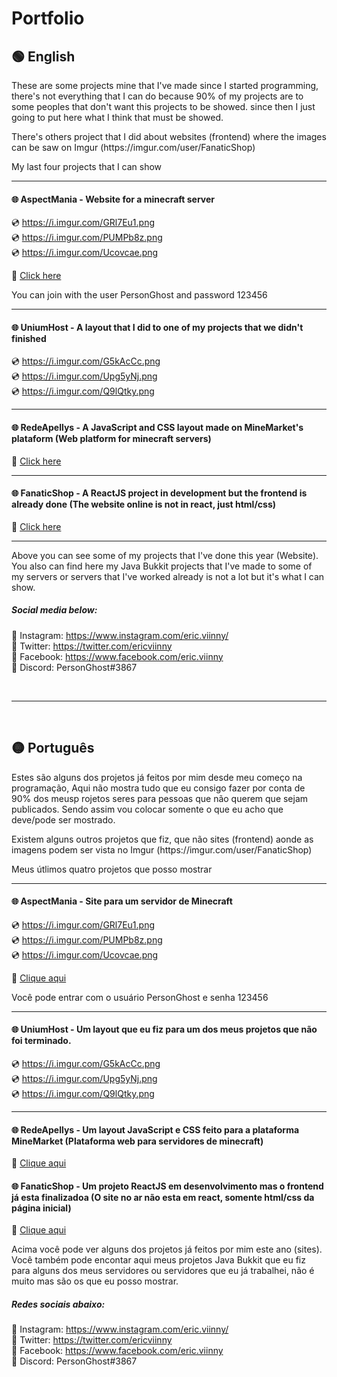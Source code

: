 # Portfolio

<h2>🟢 English</h2>

<p>These are some projects mine that I've made since I started programming, there's not everything that I can do because 90% of my projects are to some peoples that don't want this projects to be showed. since then I just going to put here what I think that must be showed.</p>

<p>There's others project that I did about websites (frontend) where the images can be saw on Imgur (https://imgur.com/user/FanaticShop)</p>

<p>My last four projects that I can show</p>

<hr />

<h4>🌐 AspectMania - Website for a minecraft server</h4>

💿 https://i.imgur.com/GRl7Eu1.png <br />
💿 https://i.imgur.com/PUMPb8z.png <br />
💿 https://i.imgur.com/Ucovcae.png <br />

📌 <a href="http://aspectmania.web15f33.uni5.net/">Click here</a>

You can join with the user PersonGhost and password 123456

<hr />

<h4>🌐 UniumHost - A layout that I did to one of my projects that we didn't finished</h4>

💿 https://i.imgur.com/G5kAcCc.png <br />
💿 https://i.imgur.com/Upg5yNj.png <br />
💿 https://i.imgur.com/Q9lQtky.png <br />

<hr />

<h4>🌐 RedeApellys - A JavaScript and CSS layout made on MineMarket's plataform (Web platform for minecraft servers)</h4>

📌 <a href="https://redeapellys.com.br/">Click here</a>

<hr />

<h4>🌐 FanaticShop - A ReactJS project in development but the frontend is already done (The website online is not in react, just html/css)</h4>

📌 <a href="https://fanaticshop.com.br/">Click here</a>

<hr />

</p>Above you can see some of my projects that I've done this year (Website). You also can find here my Java Bukkit projects that I've made to some of my servers or servers that I've worked already is not a lot but it's what I can show.</p>

<h5>Social media below:</h5>

📕 Instagram: https://www.instagram.com/eric.viinny/ <br />
📘 Twitter: https://twitter.com/ericviinny <br />
📗 Facebook: https://www.facebook.com/eric.viinny <br />
📙 Discord: PersonGhost#3867 <br />

<br />
<hr />
<br />

<h2>🟡 Português</h2>

<p>Estes são alguns dos projetos já feitos por mim desde meu começo na programação, Aqui não mostra tudo que eu consigo fazer por conta de 90% dos meusp rojetos seres para pessoas que não querem que sejam publicados. Sendo assim vou colocar somente o que eu acho que deve/pode ser mostrado.</p>

<p>Existem alguns outros projetos que fiz, que não sites (frontend) aonde as imagens podem ser vista no Imgur (https://imgur.com/user/FanaticShop)</p>

<p>Meus útlimos quatro projetos que posso mostrar</p>

<hr />
<h4>🌐 AspectMania - Site para um servidor de Minecraft</h4>

💿 https://i.imgur.com/GRl7Eu1.png <br />
💿 https://i.imgur.com/PUMPb8z.png <br />
💿 https://i.imgur.com/Ucovcae.png <br />

📌 <a href="http://aspectmania.web15f33.uni5.net/">Clique aqui</a>

Você pode entrar com o usuário PersonGhost e senha 123456

<hr />
<h4>🌐 UniumHost - Um layout que eu fiz para um dos meus projetos que não foi terminado.</h4>

💿 https://i.imgur.com/G5kAcCc.png <br />
💿 https://i.imgur.com/Upg5yNj.png <br />
💿 https://i.imgur.com/Q9lQtky.png <br />

<hr>
<h4>🌐 RedeApellys - Um layout JavaScript e CSS feito para a plataforma MineMarket (Plataforma web para servidores de minecraft)</h4>

📌 <a href="https://redeapellys.com.br/">Clique aqui</a>

<h4>🌐 FanaticShop - Um projeto ReactJS em desenvolvimento mas o frontend já esta finalizadoa (O site no ar não esta em react, somente html/css da página inicial)</h4>

📌 <a href="https://fanaticshop.com.br/">Clique aqui</a>

<p>Acima você pode ver alguns dos projetos já feitos por mim este ano (sites). Você também pode encontar aqui meus projetos Java Bukkit que eu fiz para alguns dos meus servidores ou servidores que eu já trabalhei, não é muito mas são os que eu posso mostrar.</p>

<h5>Redes sociais abaixo:</h5>

📕 Instagram: https://www.instagram.com/eric.viinny/ <br />
📘 Twitter: https://twitter.com/ericviinny <br />
📗 Facebook: https://www.facebook.com/eric.viinny <br />
📙 Discord: PersonGhost#3867 <br />
